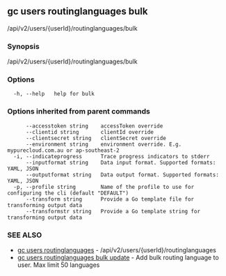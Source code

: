 ## gc users routinglanguages bulk

/api/v2/users/{userId}/routinglanguages/bulk

### Synopsis

/api/v2/users/{userId}/routinglanguages/bulk

### Options

```
  -h, --help   help for bulk
```

### Options inherited from parent commands

```
      --accesstoken string    accessToken override
      --clientid string       clientId override
      --clientsecret string   clientSecret override
      --environment string    environment override. E.g. mypurecloud.com.au or ap-southeast-2
  -i, --indicateprogress      Trace progress indicators to stderr
      --inputformat string    Data input format. Supported formats: YAML, JSON
      --outputformat string   Data output format. Supported formats: YAML, JSON
  -p, --profile string        Name of the profile to use for configuring the cli (default "DEFAULT")
      --transform string      Provide a Go template file for transforming output data
      --transformstr string   Provide a Go template string for transforming output data
```

### SEE ALSO

* [gc users routinglanguages](gc_users_routinglanguages.html)	 - /api/v2/users/{userId}/routinglanguages
* [gc users routinglanguages bulk update](gc_users_routinglanguages_bulk_update.html)	 - Add bulk routing language to user. Max limit 50 languages


